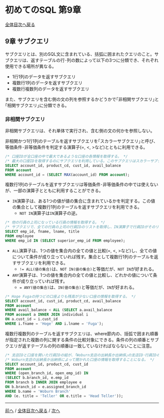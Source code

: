 # 初めてのSQL 第9章
[全体目次へ戻る](index.md)

## 9章 サブクエリ
サブクエリとは、別のSQL文に含まれている、括弧に囲まれたクエリのこと。サブクエリは、返すテーブルの行･列の数によって以下の3つに分類でき、それぞれ使用できる場所が異なる。
  + 1行1列のデータを返すサブクエリ
  + 複数行1列のデータを返すサブクエリ
  + 複数行複数列のデータを返すサブクエリ

また、サブクエリを含む側の文の列を参照するかどうかで｢非相関サブクエリ｣と｢相関サブクエリ｣に分類できる。

### 非相関サブクエリ
非相関サブクエリは、それ単体で実行され、含む側の文の何かを参照しない。

非相関かつ1行1列のテーブルを返すサブクエリを｢スカラーサブクエリ｣と呼び、等価条件･非等価条件を判定する演算子(=, <, >など)とともに利用できる。

```sql
/* 口座IDが全口座の中で最大であるような口座の各情報を取得する。 */
/* 最大の口座IDを取得するのにサブクエリを利用している。このサブクエリはスカラーサブクエリである。 */
SELECT account_id, product_cd, cust_id, avail_balance
FROM account
WHERE account_id = (SELECT MAX(account_id) FROM account);
```

複数行1列のテーブルを返すサブクエリは等価条件･非等価条件の中では使えないが、一部の演算子とともに利用することができる。
+ `IN`演算子は、ある1つの値が値の集合に含まれているかを判定する。この値の集合として複数行1列のテーブルを返すサブクエリを利用できる。
  - `NOT IN`演算子は`IN`演算子の逆。

```sql
/* 他の行員の上司になっている行員の情報を取得する。 */
/* サブクエリで、全ての行員の上司の行員IDのリストを取得し、IN演算子で行員IDがそのリストの中にあるかを判定している。 */
SELECT emp_id, fname, lname, title
FROM employee
WHERE emp_id IN (SELECT superior_emp_id FROM employee);
```

+ `ALL`演算子は、1つの値を集合内の全ての値と比較(=, <, >など)し、全ての値について条件が成り立っていれば残す。集合として複数行1列のテーブルを返すサブクエリを利用できる。
  - `!= ALL(値の集合)`は、`NOT IN(値の集合)`と等価だが、`NOT IN`が好まれる。
+ `ANY`演算子は、1つの値を集合内の全ての値と比較し、どれかの値について条件が成り立っていれば残す。
  - `= ANY(値の集合)`は、`IN(値の集合)`と等価だが、`IN`が好まれる。

```sql
/* Hoge Fugaの持つどの口座よりも残高が少ない口座の情報を取得する。 */
SELECT account_id, cust_id, product_cd, avail_balance
FROM account
WHERE avail_balance < ALL (SELECT a.avail_balance
FROM account a INNER JOIN individual i
ON a.cust_id = i.cust_id
WHERE i.fname = 'Hoge' AND i.lname = 'Fuga');
```

複数行複数列のテーブルを返すサブクエリは、where節内の、括弧で囲まれ順番が指定された複数の列に関する条件の比較対象にできる。条件の列の順番とサブクエリが返すテーブルの列の順番は一致していなければならないことに注意。

```sql
/* 支店IDと口座を開いた行員IDの組が、｢Woburn支店の出納長か出納係｣の支店ID･行員IDの組のリストに含まれていれば結果に残す。 */
/* Woburn支店の出納長か出納係によって開かれた口座の情報を取得することになる。 */
SELECT account_id, product_cd, cust_id
FROM account
WHERE (open_branch_id, open_emp_id) IN
(SELECT b.branch_id, e.emp_id
FROM branch b INNER JOIN employee e
ON b.branch_id = e.assigned_branch_id
WHERE b.name = 'Woburn Branch'
AND (e. title = 'Teller' OR e.title = 'Head Teller'));
```
***

[前へ](c8.md) /
[全体目次へ戻る](index.md) /
[次へ](c10.md)
